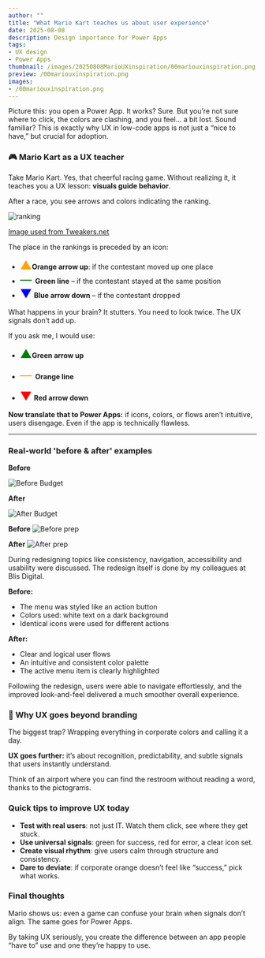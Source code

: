 ```yaml
---
author: ""
title: "What Mario Kart teaches us about user experience"
date: 2025-08-08
description: Design importance for Power Apps 
tags:
- UX design
- Power Apps
thumbnail: /images/20250808MarioUXinspiration/00mariouxinspiration.png
preview: /00mariouxinspiration.png
images: 
- /00mariouxinspiration.png
---
```



Picture this: you open a Power App. It works? Sure. But you’re not sure where to click, the colors are clashing, and you feel… a bit lost. Sound familiar? This is exactly why UX in low-code apps is not just a “nice to have,” but crucial for adoption.

### 🎮 Mario Kart as a UX teacher  

Take Mario Kart. Yes, that cheerful racing game. Without realizing it, it teaches you a UX lesson: **visuals guide behavior**.

After a race, you see arrows and colors indicating the ranking. 

![ranking](/images/20250808MarioUXinspiration/marioscorescreen.png)

[Image used from Tweakers.net](https://tweakers.net/reviews/5393/multipage/3/mario-kart-8-deluxe-socialer-en-veelzijdiger-maar-niet-nieuw-de-redactie-aan-het-woord.html)

The place in the rankings is preceded by an icon:  

- <span style="color:orange; font-size:24px;">▲</span>**Orange arrow up**: if the contestant moved up one place  
- <span style="color:green; font-size:24px;"> &mdash; </span> **Green line** – if the contestant stayed at the same position  
- <span style="color:blue; font-size:24px;">▼</span> **Blue arrow down** – if the contestant dropped  


What happens in your brain? It stutters. You need to look twice. The UX signals don’t add up.

If you ask me, I would use:  
- <span style="color:green; font-size:24px;">▲</span>**Green arrow up**  

- <span style="color:orange; font-size:24px;"> &mdash; </span> **Orange line**  
- <span style="color:red; font-size:24px;">▼</span> **Red arrow down**  

**Now translate that to Power Apps:** if icons, colors, or flows aren’t intuitive, users disengage. Even if the app is technically flawless.

---

### Real-world 'before & after' examples

**Before**

![Before Budget](/images/0000MarioU20250808MarioUXinspirationXinspiration/BeforeBudget.jpg)

**After**

![After Budget](/images/20250808MarioUXinspiration/AfterBudget.png)

**Before**
![Before prep](/images/20250808MarioUXinspiration/BeforePrep.png)

**After**
![After prep](/images/20250808MarioUXinspiration/AfterPrep.png)

During redesigning topics like consistency, navigation, accessibility and usability were discussed. The redesign itself is done by my colleagues at Blis Digital.

**Before:**
* The menu was styled like an action button
* Colors used: white text on a dark background
* Identical icons were used for different actions

**After:**
* Clear and logical user flows
* An intuitive and consistent color palette
* The active menu item is clearly highlighted

Following the redesign, users were able to navigate effortlessly, and the improved look-and-feel delivered a much smoother overall experience.



### 🎨 Why UX goes beyond branding  

The biggest trap? Wrapping everything in corporate colors and calling it a day.  

**UX goes further:** it’s about recognition, predictability, and subtle signals that users instantly understand.  

Think of an airport where you can find the restroom without reading a word, thanks to the pictograms.


### Quick tips to improve UX today  

- **Test with real users**: not just IT. Watch them click, see where they get stuck.  
- **Use universal signals**: green for success, red for error, a clear icon set.  
- **Create visual rhythm**: give users calm through structure and consistency.  
- **Dare to deviate**: if corporate orange doesn’t feel like “success,” pick what works.  



### Final thoughts  

Mario shows us: even a game can confuse your brain when signals don’t align. The same goes for Power Apps.  

By taking UX seriously, you create the difference between an app people “have to” use and one they’re happy to use.  
